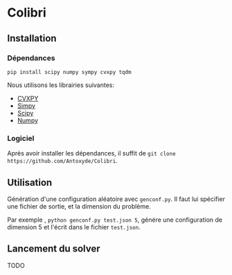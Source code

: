 # Colibri

## Installation

### Dépendances

`pip install scipy numpy sympy cvxpy tqdm`

Nous utilisons les librairies suivantes:

* [CVXPY](https://www.cvxpy.org/)
* [Simpy](https://www.sympy.org/en/index.html)
* [Scipy](https://www.scipy.org/)
* [Numpy](https://numpy.org/)

### Logiciel

Après avoir installer les dépendances, il suffit de `git clone https://github.com/Antoxyde/Colibri`.

## Utilisation

Génération d'une configuration aléatoire avec `genconf.py`.
Il faut lui spécifier une fichier de sortie, et la dimension du problème.

Par exemple , `python genconf.py test.json 5`, génére une configuration de dimension 5 et l'écrit dans le fichier `test.json`.

## Lancement du solver


TODO
